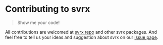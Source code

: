 # Contributing to svrx

> Show me your code!

All contributions are welcomed at [svrx repo](https://github.com/svrxjs/svrx) and other svrx packages.
And feel free to tell us your ideas and suggestion about svrx on our [issue page](https://github.com/svrxjs/svrx/issues).   
